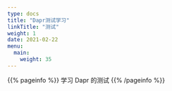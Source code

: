 ```yaml
---
type: docs
title: "Dapr测试学习"
linkTitle: "测试"
weight: 1
date: 2021-02-22
menu:
  main:
    weight: 35
---
```


{{% pageinfo %}}
学习 Dapr 的测试
{{% /pageinfo %}}




